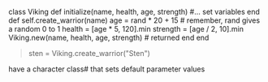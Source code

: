class Viking
    def initialize(name, health, age, strength)
        #... set variables
    end
    def self.create_warrior(name)
        age = rand * 20 + 15   # remember, rand gives a random 0 to 1
        health = [age * 5, 120].min
        strength = [age / 2, 10].min
        Viking.new(name, health, age, strength)  # returned
    end
end

> sten = Viking.create_warrior("Sten")

have a character class# that sets default parameter values